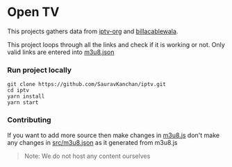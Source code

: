 # Open TV

This projects gathers data from [iptv-org](https://github.com/iptv-org/iptv) and [billacablewala](https://github.com/billacablewala/m3u8).

This project loops through all the links and check if it is working or not. Only valid links are entered into [m3u8.json](https://github.com/SauravKanchan/iptv/blob/master/src/m3u8.json)

### Run project locally
```shell script
git clone https://github.com/SauravKanchan/iptv.git
cd iptv
yarn install
yarn start
```

### Contributing
If you want to add more source then make changes in [m3u8.js](https://github.com/SauravKanchan/iptv/blob/master/m3u8.js) don't make any changes in [src/m3u8.json](https://github.com/SauravKanchan/iptv/blob/master/src/m3u8.json) as it generated from m3u8.js

> Note: We do not host any content ourselves
